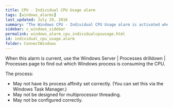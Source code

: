 ```yaml
---
title: CPU - Individual CPU Usage alarm
tags: [windows_alarms]
last_updated: July 29, 2016
summary: "The Windows CPU - Individual CPU Usage alarm is activated when the average CPU utilization of a single processor exceeds a threshold. This value is taken over a specific number of background collections. Sustained high CPU utilization of a single processor on multiprocessor systems indicates that process threading may not be functioning efficiently."
sidebar: c_windows_sidebar
permalink: windows_alarm_cpu_individualcpuusage.html
id: individual_cpu_usage.alarm
folder: ConnectWindows
---
```




When this alarm is current, use the Windows Server \| Processes drilldown \| Processes page to find out which Windows process is consuming the CPU.

The process:

* May not have its process affinity set correctly. (You can set this via the Windows Task Manager.)
* May not be designed for multiprocessor threading.
* May not be configured correctly.
